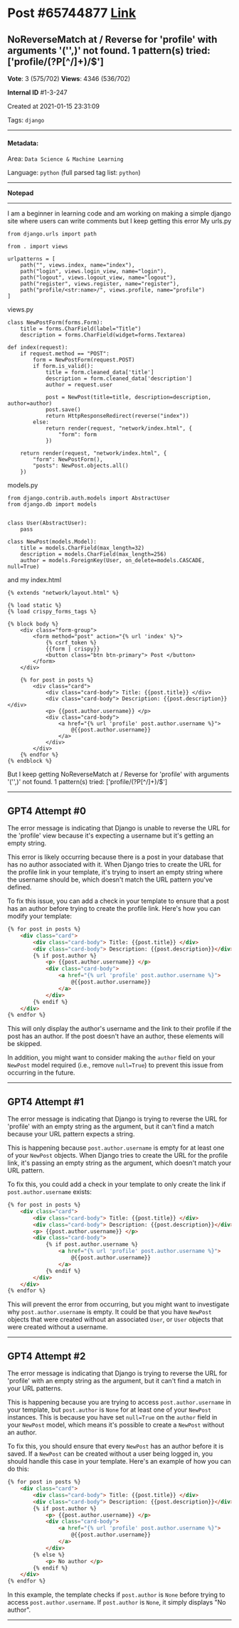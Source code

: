 
# Post \#65744877 [Link](https://stackoverflow.com/questions/65744877/)

## NoReverseMatch at / Reverse for 'profile' with arguments '('',)' not found. 1 pattern(s) tried: ['profile/(?P<name>[^/]+)/$']

**Vote**: 3 (575/702) **Views**: 4346 (536/702) 

**Internal ID** \#1-3-247

Created at 2021-01-15 23:31:09

Tags: `django`

----------

#### Metadata:

Area: `Data Science & Machine Learning`

Language: `python` (full parsed tag list: `python`)

----------

**Notepad**


----------

I am a beginner in learning code and am working on making a simple django site where users can write comments but I keep getting this error
My urls.py
```
from django.urls import path

from . import views

urlpatterns = [
    path("", views.index, name="index"),
    path("login", views.login_view, name="login"),
    path("logout", views.logout_view, name="logout"),
    path("register", views.register, name="register"),
    path("profile/<str:name>/", views.profile, name="profile")
]
```

views.py
```
class NewPostForm(forms.Form):
    title = forms.CharField(label="Title")
    description = forms.CharField(widget=forms.Textarea)

def index(request):
    if request.method == "POST":
        form = NewPostForm(request.POST)
        if form.is_valid():
            title = form.cleaned_data['title']
            description = form.cleaned_data['description']
            author = request.user

            post = NewPost(title=title, description=description, author=author)
            post.save()
            return HttpResponseRedirect(reverse("index"))
        else:
            return render(request, "network/index.html", {
                "form": form
            })

    return render(request, "network/index.html", {
        "form": NewPostForm(),
        "posts": NewPost.objects.all()
    })
```

models.py
```
from django.contrib.auth.models import AbstractUser
from django.db import models


class User(AbstractUser):
    pass

class NewPost(models.Model):
    title = models.CharField(max_length=32)
    description = models.CharField(max_length=256)
    author = models.ForeignKey(User, on_delete=models.CASCADE, null=True)
```

and my index.html
```
{% extends "network/layout.html" %}

{% load static %}
{% load crispy_forms_tags %}

{% block body %}
    <div class="form-group">
        <form method="post" action="{% url 'index' %}">
            {% csrf_token %}
            {{form | crispy}}
            <button class="btn btn-primary"> Post </button>
        </form>
    </div>

    {% for post in posts %}
        <div class="card">
            <div class="card-body"> Title: {{post.title}} </div>
            <div class="card-body"> Description: {{post.description}}</div>
            <p> {{post.author.username}} </p>
            <div class="card-body">
                <a href="{% url 'profile' post.author.username %}">
                    @{{post.author.username}}
                </a>
            </div>
        </div>
    {% endfor %}
{% endblock %}
```

But I keep getting
NoReverseMatch at / Reverse for 'profile' with arguments '('',)' not found. 1 pattern(s) tried: ['profile/(?P[^/]+)/$']


----------
        
## GPT4 Attempt \#0

The error message is indicating that Django is unable to reverse the URL for the 'profile' view because it's expecting a username but it's getting an empty string.

This error is likely occurring because there is a post in your database that has no author associated with it. When Django tries to create the URL for the profile link in your template, it's trying to insert an empty string where the username should be, which doesn't match the URL pattern you've defined.

To fix this issue, you can add a check in your template to ensure that a post has an author before trying to create the profile link. Here's how you can modify your template:

```html
{% for post in posts %}
    <div class="card">
        <div class="card-body"> Title: {{post.title}} </div>
        <div class="card-body"> Description: {{post.description}}</div>
        {% if post.author %}
            <p> {{post.author.username}} </p>
            <div class="card-body">
                <a href="{% url 'profile' post.author.username %}">
                    @{{post.author.username}}
                </a>
            </div>
        {% endif %}
    </div>
{% endfor %}
```

This will only display the author's username and the link to their profile if the post has an author. If the post doesn't have an author, these elements will be skipped.

In addition, you might want to consider making the `author` field on your `NewPost` model required (i.e., remove `null=True`) to prevent this issue from occurring in the future.

--------

## GPT4 Attempt \#1

The error message is indicating that Django is trying to reverse the URL for 'profile' with an empty string as the argument, but it can't find a match because your URL pattern expects a string.

This is happening because `post.author.username` is empty for at least one of your `NewPost` objects. When Django tries to create the URL for the profile link, it's passing an empty string as the argument, which doesn't match your URL pattern.

To fix this, you could add a check in your template to only create the link if `post.author.username` exists:

```html
{% for post in posts %}
    <div class="card">
        <div class="card-body"> Title: {{post.title}} </div>
        <div class="card-body"> Description: {{post.description}}</div>
        <p> {{post.author.username}} </p>
        <div class="card-body">
            {% if post.author.username %}
                <a href="{% url 'profile' post.author.username %}">
                    @{{post.author.username}}
                </a>
            {% endif %}
        </div>
    </div>
{% endfor %}
```

This will prevent the error from occurring, but you might want to investigate why `post.author.username` is empty. It could be that you have `NewPost` objects that were created without an associated `User`, or `User` objects that were created without a username.

--------

## GPT4 Attempt \#2

The error message is indicating that Django is trying to reverse the URL for 'profile' with an empty string as the argument, but it can't find a match in your URL patterns.

This is happening because you are trying to access `post.author.username` in your template, but `post.author` is `None` for at least one of your `NewPost` instances. This is because you have set `null=True` on the `author` field in your `NewPost` model, which means it's possible to create a `NewPost` without an author.

To fix this, you should ensure that every `NewPost` has an author before it is saved. If a `NewPost` can be created without a user being logged in, you should handle this case in your template. Here's an example of how you can do this:

```html
{% for post in posts %}
    <div class="card">
        <div class="card-body"> Title: {{post.title}} </div>
        <div class="card-body"> Description: {{post.description}}</div>
        {% if post.author %}
            <p> {{post.author.username}} </p>
            <div class="card-body">
                <a href="{% url 'profile' post.author.username %}">
                    @{{post.author.username}}
                </a>
            </div>
        {% else %}
            <p> No author </p>
        {% endif %}
    </div>
{% endfor %}
```

In this example, the template checks if `post.author` is `None` before trying to access `post.author.username`. If `post.author` is `None`, it simply displays "No author".

--------
